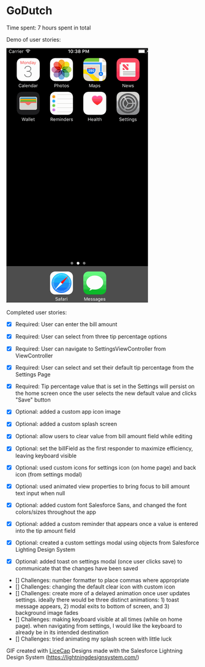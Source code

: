 # GoDutch

Time spent: 7 hours spent in total

Demo of user stories:

<img src='GoDutchDemo.gif' title='Demo' width='' alt='Demo' />

Completed user stories:

* [x] Required: User can enter the bill amount
* [x] Required: User can select from three tip percentage options
* [x] Required: User can navigate to SettingsViewController from ViewController
* [x] Required: User can select and set their default tip percentage from the Settings Page
* [x] Required: Tip percentage value that is set in the Settings will persist on the home screen once the user selects the new default value and clicks "Save" button

* [x] Optional: added a custom app icon image
* [x] Optional: added a custom splash screen
* [x] Optional: allow users to clear value from bill amount field while editing
* [x] Optional: set the billField as the first responder to maximize efficiency, leaving keyboard visible 
* [x] Optional: used custom icons for settings icon (on home page) and back icon (from settings modal)
* [x] Optional: used animated view properties to bring focus to bill amount text input when null
* [x] Optional: added custom font Salesforce Sans, and changed the font colors/sizes throughout the app
* [x] Optional: added a custom reminder that appears once a value is entered into the tip amount field
* [x] Optional: created a custom settings modal using objects from Salesforce Lighting Design System 
* [x] Optional: added toast on settings modal (once user clicks save) to communicate that the changes have been saved

- [] Challenges: number formatter to place commas where appropriate
- [] Challenges: changing the default clear icon with custom icon
- [] Challenges: create more of a delayed animation once user updates settings. ideally there would be three distinct animations: 1) toast message appears, 2) modal exits to bottom of screen, and 3) background image fades
- [] Challenges: making keyboard visible at all times (while on home page). when navigating from settings, I would like the keyboard to already be in its intended destination
- [] Challenges: tried animating my splash screen with little luck


GIF created with [LiceCap](http://www.cockos.com/licecap/)
Designs made with the Salesforce Lightning Design System (https://lightningdesignsystem.com/)
